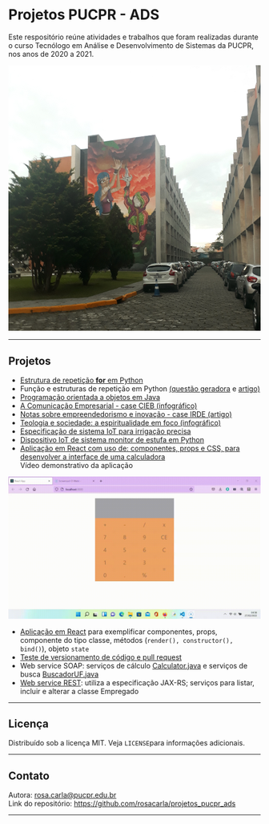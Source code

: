 # Projetos PUCPR - ADS
Este respositório reúne atividades e trabalhos que foram realizadas durante o curso Tecnólogo em Análise e Desenvolvimento de Sistemas da PUCPR, nos anos de 2020 a 2021.

<p align="center"> 
<img src="https://github.com/rosacarla/projetos_pucpr_ads/blob/main/imagens/pucpr.jpg" width="520">
</p>  

---  

## Projetos
- [Estrutura de repetição **for** em Python](https://github.com/rosacarla/projetos_pucpr_ads/blob/main/Script%20multiplos%20de%203.py)
- Função e estruturas de repetição em Python [(questão geradora](https://github.com/rosacarla/projetos_pucpr_ads/blob/main/docs/questoes_funcoes_repeticao_python.pdf) e [artigo)](https://github.com/rosacarla/projetos_pucpr_ads/blob/main/docs/funcoes_repeticao_python.pdf)
- [Programação orientada a objetos em Java](https://github.com/rosacarla/projetos_pucpr_ads/tree/main/poo_java)
- [A Comunicação Empresarial - case CIEB (infográfico)](https://github.com/rosacarla/projetos_pucpr_ads/blob/main/docs/infografico_comunicacao_empresarial.png)
- [Notas sobre empreendedorismo e inovação - case IRDE (artigo)](https://github.com/rosacarla/projetos_pucpr_ads/blob/main/docs/empreendedorismo_inovacao.pdf)
- [Teologia e sociedade: a espiritualidade em foco (infográfico)]( https://github.com/rosacarla/projetos_pucpr_ads/blob/main/docs/infografico_espiritualidade_em_foco.pdf)
- [Especificação de sistema IoT para irrigação precisa]( https://github.com/rosacarla/projetos_pucpr_ads/blob/main/docs/especificao_sistema_IoT.pdf)
- [Dispositivo IoT de sistema monitor de estufa em Python](https://github.com/rosacarla/projetos_pucpr_ads/tree/main/mqtt_device-python)
- [Aplicação em React com uso de: componentes, props e CSS, para desenvolver a interface de uma calculadora](https://github.com/rosacarla/Projetos_pucpr_ads/tree/main/calculator-app)  
Vídeo demonstrativo da aplicação  
<p align="center"> 
<img src="https://github.com/rosacarla/Projetos_pucpr_ads/blob/main/imagens/Calculdora_em_React.gif" width="680">
</p>  

- [Aplicação em React](https://github.com/rosacarla/exerciciovideo) para exemplificar componentes, props, componente do tipo classe, métodos (```render(), constructor(), bind()```), objeto ```state```
- [Teste de versionamento de código e pull request](https://github.com/rosacarla/test-repo-git)  
- Web service SOAP: serviços de cálculo [Calculator.java](https://github.com/rosacarla/Projetos_pucpr_ads/blob/main/projectsoa/src/main/java/soap/Calculator.java) e serviços de busca [BuscadorUF.java](https://github.com/rosacarla/Projetos_pucpr_ads/blob/main/projectsoa/src/main/java/soap/BuscadorUF.java)  
- [Web service REST](https://github.com/rosacarla/Projetos_pucpr_ads/tree/main/projetorest): utiliza a especificação JAX-RS; serviços para listar, incluir e alterar a classe Empregado  


---  

## Licença
Distribuído sob a licença MIT. Veja `LICENSE`para informações adicionais.  

---  

## Contato
Autora: rosa.carla@pucpr.edu.br<br>
Link do repositório: https://github.com/rosacarla/projetos_pucpr_ads  

---  
